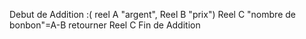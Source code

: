 Debut de Addition :( reel A "argent", Reel B "prix")
  Reel C "nombre de bonbon"=A-B 
  retourner Reel C
Fin de Addition
  
